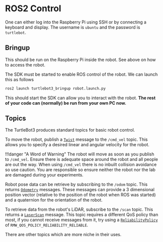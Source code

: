 # ROS2 Control

One can either log into the Raspberry Pi using SSH or by connecting a keyboard and display. The username is `ubuntu` and the password is `turtlebot`.

## Bringup

This should be run on the Raspberry Pi inside the robot. See above on how to access the robot.

The SDK must be started to enable ROS control of the robot. We can launch this as follows

```bash
ros2 launch turtlebot3_bringup robot.launch.py
```

This should start the SDK can allow you to interact with the robot. **The rest of your code can (normally) be run from your own PC now.**

## Topics

The TurtleBot3 produces standard topics for basic robot control.

To move the robot, publish a [`Twist`](https://docs.ros.org/en/noetic/api/geometry_msgs/html/msg/Twist.html) message to the `/cmd_vel` topic. This allows you to specify a desired linear and angular velocity for the robot.

!!!danger "A Word of Warning"
    The robot will move as soon as you publish to `/cmd_vel`. Ensure there is adequate space around the robot and all people are out the way. When using `/cmd_vel` there is no inbuilt collision avoidance so use caution. You are responsible so ensure neither the robot nor the lab are damaged during your experiments.

Robot pose data can be retrieve by subscribing to the `/odom` topic. This returns [`Odometry`](https://docs.ros2.org/foxy/api/nav_msgs/msg/Odometry.html) messages. These messages can provide a 3 dimensional position vector (relative to the position of the robot when ROS was started) and a quaternion for the orientation of the robot.

To retrieve data from the robot's LiDAR, subscribe to the `/scan` topic. This returns a [`LaserScan`](https://docs.ros.org/en/noetic/api/sensor_msgs/html/msg/LaserScan.html) message. This topic requires a different QoS policy than most, if you cannot receive messages from it, try using a [`ReliabilityPolicy`](https://docs.ros2.org/foxy/api/rclpy/api/qos.html) of `RMW_QOS_POLICY_RELIABILITY_RELIABLE`.

There are other topics which are more niche in their uses.
